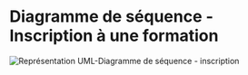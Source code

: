 # Diagramme de séquence - Inscription à une formation

![Représentation UML-Diagramme de séquence - inscription](../Assets/)
